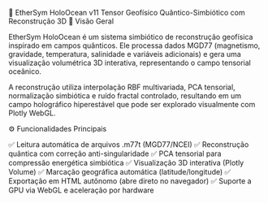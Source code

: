🌌 EtherSym HoloOcean v11
Tensor Geofísico Quântico-Simbiótico com Reconstrução 3D
🧬 Visão Geral

EtherSym HoloOcean é um sistema simbiótico de reconstrução geofísica inspirado em campos quânticos.
Ele processa dados MGD77 (magnetismo, gravidade, temperatura, salinidade e variáveis adicionais) e gera uma visualização volumétrica 3D interativa, representando o campo tensorial oceânico.

A reconstrução utiliza interpolação RBF multivariada, PCA tensorial, normalização simbiótica e ruído fractal controlado, resultando em um campo holográfico hiperestável que pode ser explorado visualmente com Plotly WebGL.

⚙️ Funcionalidades Principais

✅ Leitura automática de arquivos .m77t (MGD77/NCEI)
✅ Reconstrução quântica com correção anti-singularidade
✅ PCA tensorial para compressão energética simbiótica
✅ Visualização 3D interativa (Plotly Volume)
✅ Marcação geográfica automática (latitude/longitude)
✅ Exportação em HTML autônomo (abre direto no navegador)
✅ Suporte a GPU via WebGL e aceleração por hardware